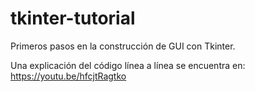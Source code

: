 # tkinter-tutorial
Primeros pasos en la construcción de GUI con Tkinter.

Una explicación del código línea a línea se encuentra en: https://youtu.be/hfcjtRagtko
